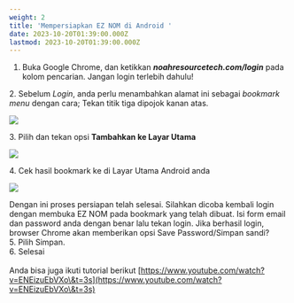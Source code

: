 ```yaml
---
weight: 2
title: 'Mempersiapkan EZ NOM di Android '
date: 2023-10-20T01:39:00.000Z
lastmod: 2023-10-20T01:39:00.000Z
---
```


1. Buka Google Chrome, dan ketikkan ***noahresourcetech.com/login*** pada kolom pencarian. Jangan login terlebih dahulu!

2\. Sebelum *Login*, anda perlu menambahkan alamat ini sebagai *bookmark menu* dengan cara; Tekan titik tiga dipojok kanan atas.

![](</assets/tutor 8.jpg>)

3\. Pilih dan tekan opsi **Tambahkan ke Layar Utama**

![](</assets/tutor 7.jpg>)

4\. Cek hasil bookmark ke di Layar Utama Android anda

![](</assets/tutor 6.jpg>)

Dengan ini proses persiapan telah selesai. Silahkan dicoba kembali login dengan membuka EZ NOM pada bookmark yang telah dibuat. Isi form email dan password anda dengan benar lalu tekan login. Jika berhasil login, browser Chrome akan memberikan opsi Save Password/Simpan sandi?\
5\. Pilih Simpan. \
6\. Selesai\
\
Anda bisa juga ikuti tutorial berikut [https://www.youtube.com/watch?v=ENEizuEbVXo\&t=3s](https://www.youtube.com/watch?v=ENEizuEbVXo\&t=3s)

